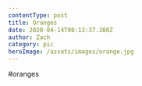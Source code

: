 ```yaml
---
contentType: post
title: Oranges
date: 2020-04-14T00:13:37.380Z
author: Zach
category: pic
heroImage: /assets/images/orange.jpg
---
```

#oranges